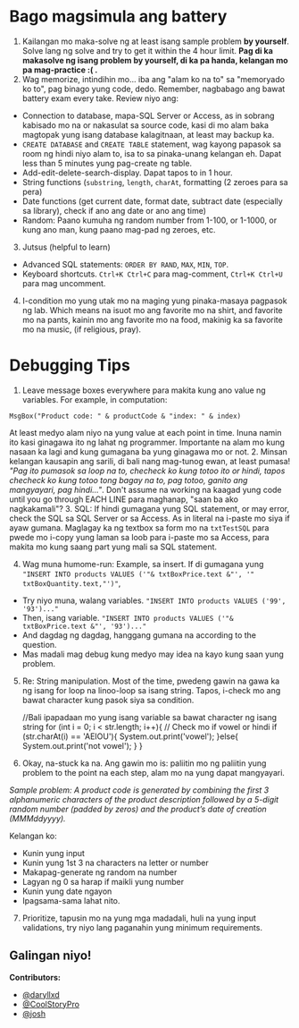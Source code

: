 Bago magsimula ang battery
==========================

1. Kailangan mo maka-solve ng at least isang sample problem __by yourself__. 
Solve lang ng solve and try to get it within the 4 hour limit.
__Pag di ka makasolve ng isang problem by yourself, di ka pa handa, kelangan mo 
pa mag-practice :( .__
2. Wag memorize, intindihin mo... iba ang "alam ko na to" sa "memoryado ko 
to", pag binago yung code, dedo. Remember, nagbabago ang bawat battery exam 
every take. Review niyo ang:

* Connection to database, mapa-SQL Server or Access, as in sobrang 
kabisado mo na or nakasulat sa source code, kasi di mo alam baka magtopak yung 
isang database kalagitnaan, at least may backup ka.
* `CREATE DATABASE` and `CREATE TABLE` statement, wag kayong papasok sa room ng 
hindi niyo alam to, isa to sa pinaka-unang kelangan eh. Dapat less than 5 
minutes yung pag-create ng table.
* Add-edit-delete-search-display. Dapat tapos to in 1 hour.
* String functions (`substring`, `length`, `charAt`, formatting (2 zeroes 
para sa pera)
* Date functions (get current date, format date, subtract date 
(especially sa library), check if ano ang date or ano ang time)
* Random: Paano kumuha ng random number from 1-100, or 1-1000, or kung ano man,
 kung paano mag-pad ng zeroes, etc.
3. Jutsus (helpful to learn)

* Advanced SQL statements: `ORDER BY RAND`, `MAX`, `MIN`, `TOP`.
* Keyboard shortcuts. `Ctrl+K Ctrl+C` para mag-comment, `Ctrl+K Ctrl+U` para mag
 uncomment.
4. I-condition mo yung utak mo na maging yung pinaka-masaya pagpasok ng lab. 
Which means na isuot mo ang favorite mo na shirt, and favorite mo na pants, 
kainin mo ang favorite mo na food, makinig ka sa favorite mo na music, (if 
religious, pray).

Debugging Tips
==============

1. Leave message boxes everywhere para makita kung ano value ng variables. 
For example, in computation:

`MsgBox("Product code: " & productCode & "index: " & index)`

At least medyo alam niyo na yung value at each point in time. Inuna namin ito 
kasi ginagawa ito ng lahat ng programmer. Importante na alam mo kung nasaan ka 
lagi and kung gumagana ba yung ginagawa mo or not.
2. Minsan kelangan kausapin ang sarili, di bali nang mag-tunog ewan, at least 
pumasa! _"Pag ito pumasok sa loop na to, checheck ko kung totoo ito or hindi, 
tapos checheck ko kung totoo tong bagay na to, pag totoo, ganito ang mangyayari, 
pag hindi..."_. Don't assume na working na kaagad yung code until you go through 
EACH LINE para maghanap, "saan ba ako nagkakamali"?
3. SQL: If hindi gumagana yung SQL statement, or may error, check the SQL sa 
SQL Server or sa Access. As in literal na i-paste mo siya if ayaw gumana. 
Maglagay ka ng textbox sa form mo na `txtTestSQL` para pwede mo i-copy yung 
laman sa loob para i-paste mo sa Access, para makita mo kung saang part 
yung mali sa SQL statement.

4. Wag muna humome-run: Example, sa insert. If di gumagana yung 
`"INSERT INTO products VALUES ('"& txtBoxPrice.text &"', '" txtBoxQuantity.text,"')"`,

* Try niyo muna, walang variables. `"INSERT INTO products VALUES ('99', '93')..."`
* Then, isang variable. `"INSERT INTO products VALUES ('"& txtBoxPrice.text &"', '93')..."`
* And dagdag ng dagdag, hanggang gumana na according to the question.
* Mas madali mag debug kung medyo may idea na kayo kung saan yung problem.
5. Re: String manipulation. Most of the time, pwedeng gawin na gawa ka ng isang
 for loop na linoo-loop sa isang string. Tapos, i-check mo ang bawat character 
kung pasok siya sa condition.

    //Bali ipapadaan mo yung isang variable sa bawat character ng isang string
    for (int i = 0; i < str.length; i++){
    // Check mo if vowel or hindi
        if (str.charAt(i) == 'AEIOU'){
            System.out.print('vowel');
        }else{
            System.out.print('not vowel');
        }
    }
6. Okay, na-stuck ka na. Ang gawin mo is: paliitin mo ng paliitin yung problem
 to the point na each step, alam mo na yung dapat mangyayari.

_Sample problem: A product code is generated by combining the first 3 
alphanumeric characters of the product description followed by a 5-digit random 
number (padded by zeros) and the product’s date of creation (MMMddyyyy)._

Kelangan ko:

* Kunin yung input
* Kunin yung 1st 3 na characters na letter or number
* Makapag-generate ng random na number
* Lagyan ng 0 sa harap if maikli yung number
* Kunin yung date ngayon
* Ipagsama-sama lahat nito.
7. Prioritize, tapusin mo na yung mga madadali, huli na yung input validations, 
try niyo lang paganahin yung minimum requirements.

Galingan niyo!
--------------

__Contributors:__

* [@daryllxd](http://www.github.com/daryllxd)
* [@CoolStoryPro](https://twitter.com/CoolStoryPro)
* [@josh](https://www.facebook.com/misskananirafaeljoshua)
